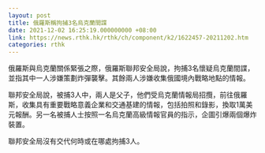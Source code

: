 ```yaml
---
layout: post
title: 俄羅斯稱拘捕3名烏克蘭間諜
date: 2021-12-02 16:25:19.000000000 +08:00
link: https://news.rthk.hk/rthk/ch/component/k2/1622457-20211202.htm
categories: rthk
---
```


俄羅斯與烏克蘭關係緊張之際，俄羅斯聯邦安全局說，拘捕3名懷疑烏克蘭間諜，並指其中一人涉嫌策劃炸彈襲擊。其餘兩人涉嫌收集俄國境內戰略地點的情報。

聯邦安全局說，被捕3人中，兩人是父子，他們受烏克蘭情報局招攬，前往俄羅斯，收集具有重要戰略意義企業和交通基建的情報，包括拍照和錄影，換取1萬美元報酬。另一名被捕人士按照一名烏克蘭高級情報官員的指示，企圖引爆兩個爆炸裝置。

聯邦安全局沒有交代何時或在哪處拘捕3人。
